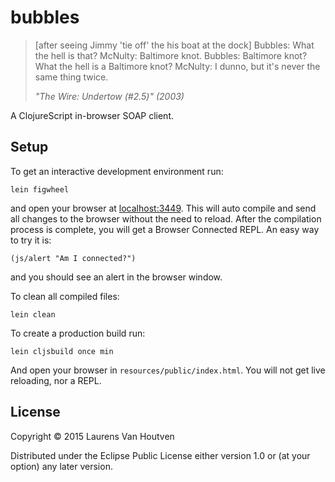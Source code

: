 # bubbles

> [after seeing Jimmy 'tie off' the his boat at the dock]
> Bubbles: What the hell is that?
> McNulty: Baltimore knot.
> Bubbles: Baltimore knot? What the hell is a Baltimore knot?
> McNulty: I dunno, but it's never the same thing twice.
>
> *"The Wire: Undertow (#2.5)" (2003)*

A ClojureScript in-browser SOAP client.

## Setup

To get an interactive development environment run:

    lein figwheel

and open your browser at [localhost:3449](http://localhost:3449/).
This will auto compile and send all changes to the browser without the
need to reload. After the compilation process is complete, you will
get a Browser Connected REPL. An easy way to try it is:

    (js/alert "Am I connected?")

and you should see an alert in the browser window.

To clean all compiled files:

    lein clean

To create a production build run:

    lein cljsbuild once min

And open your browser in `resources/public/index.html`. You will not
get live reloading, nor a REPL.

## License

Copyright © 2015 Laurens Van Houtven

Distributed under the Eclipse Public License either version 1.0 or (at your option) any later version.
